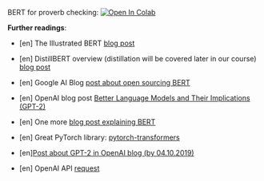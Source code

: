 BERT for proverb checking:
[![Open In Colab](https://colab.research.google.com/assets/colab-badge.svg)](https://colab.research.google.com/github/ml-dafe/ml_mipt_dafe/blob/main/week_13/BERT_proverbs_checking_unsolved.ipynb)

__Further readings__:
* [en] The Illustrated BERT [blog post](http://jalammar.github.io/illustrated-bert/)

* [en] DistillBERT overview (distillation will be covered later in our course) [blog post](https://medium.com/huggingface/distilbert-8cf3380435b5)

* [en] Google AI Blog [post about open sourcing BERT](https://ai.googleblog.com/2018/11/open-sourcing-bert-state-of-art-pre.html)

* [en] OpenAI blog post [Better Language Models
and Their Implications (GPT-2)](https://openai.com/blog/better-language-models/)

* [en] One more [blog post explaining BERT](https://yashuseth.blog/2019/06/12/bert-explained-faqs-understand-bert-working/)

* [en] Great PyTorch library: [pytorch-transformers](https://github.com/huggingface/transformers)

* [en][Post about GPT-2 in OpenAI blog (by 04.10.2019)](https://openai.com/blog/fine-tuning-gpt-2/)

* [en] OpenAI API [request](https://openai.com/blog/openai-api/)